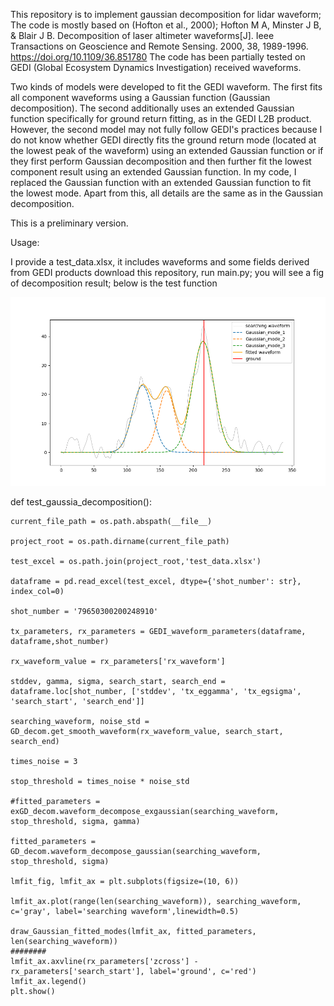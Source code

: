 This repository is to implement gaussian decomposition for lidar waveform; 
The code is mostly based on (Hofton et al., 2000); Hofton M A, Minster J B, & Blair J B. Decomposition of laser altimeter waveforms[J]. Ieee Transactions on Geoscience and Remote Sensing. 2000, 38, 1989-1996. https://doi.org/10.1109/36.851780 
The code has been partially tested on GEDI (Global Ecosystem Dynamics Investigation) received waveforms.

Two kinds of models were developed to fit the GEDI waveform. 
The first fits all component waveforms using a Gaussian function (Gaussian decomposition). 
The second additionally uses an extended Gaussian function specifically for ground return fitting, as in the GEDI L2B product. However, the second model may not fully follow GEDI's practices because I do not know whether GEDI directly fits the ground return mode (located at the lowest peak of the waveform) using an extended Gaussian function or if they first perform Gaussian decomposition and then further fit the lowest component result using an extended Gaussian function. In my code, I replaced the Gaussian function with an extended Gaussian function to fit the lowest mode. Apart from this, all details are the same as in the Gaussian decomposition.


This is a preliminary version.

Usage:

I provide a test_data.xlsx, it includes waveforms and some fields derived from GEDI products
download this repository, run main.py;  you will see a fig of decomposition result; below is the test function

![result](https://github.com/lidarYULI/Waveform_decompisition/blob/master/example.png)


def test_gaussia_decomposition():

    current_file_path = os.path.abspath(__file__)

    project_root = os.path.dirname(current_file_path)

    test_excel = os.path.join(project_root,'test_data.xlsx')

    dataframe = pd.read_excel(test_excel, dtype={'shot_number': str}, index_col=0)

    shot_number = '79650300200248910'

    tx_parameters, rx_parameters = GEDI_waveform_parameters(dataframe, dataframe,shot_number)

    rx_waveform_value = rx_parameters['rx_waveform']

    stddev, gamma, sigma, search_start, search_end = dataframe.loc[shot_number, ['stddev', 'tx_eggamma', 'tx_egsigma', 'search_start', 'search_end']]

    searching_waveform, noise_std = GD_decom.get_smooth_waveform(rx_waveform_value, search_start, search_end)

    times_noise = 3

    stop_threshold = times_noise * noise_std

    #fitted_parameters = exGD_decom.waveform_decompose_exgaussian(searching_waveform, stop_threshold, sigma, gamma)

    fitted_parameters = GD_decom.waveform_decompose_gaussian(searching_waveform, stop_threshold, sigma)

    lmfit_fig, lmfit_ax = plt.subplots(figsize=(10, 6))

    lmfit_ax.plot(range(len(searching_waveform)), searching_waveform, c='gray', label='searching waveform',linewidth=0.5)

    draw_Gaussian_fitted_modes(lmfit_ax, fitted_parameters, len(searching_waveform))
    ########
    lmfit_ax.axvline(rx_parameters['zcross'] - rx_parameters['search_start'], label='ground', c='red')
    lmfit_ax.legend()
    plt.show()






